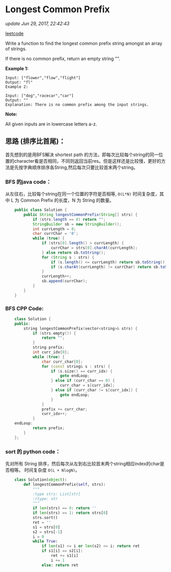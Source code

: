 # Longest Common Prefix

_update Jun 29, 2017, 22:42:43_

[leetcode](https://leetcode.com/problems/longest-common-prefix/#/solutions)

Write a function to find the longest common prefix string amongst an array of strings.

If there is no common prefix, return an empty string "".

**Example 1:**

```text
Input: ["flower","flow","flight"]
Output: "fl"
Example 2:

Input: ["dog","racecar","car"]
Output: ""
Explanation: There is no common prefix among the input strings.
```

**Note:**

All given inputs are in lowercase letters a-z.

## 思路 \(排序比首尾\)：

首先想到的是用BFS解决 shortest path 的方法，即每次比较每个string的同一位置的character看是否相同，不同则返回当前res。但是这样还是比较慢，更好的方法是先按字典顺序排序各String,然后每次只要比较首末两个string。

### BFS 的java code：

从左往右，比较每个string在同一个位置的字符是否相等, `O(L*N)` 时间复杂度，其中 L 为 Common Prefix 的长度，N 为 String 的数量。

```java
    public class Solution {
        public String longestCommonPrefix(String[] strs) {
            if (strs.length == 0) return "";
            StringBuilder sb = new StringBuilder();
            int currLength = 0;
            char currChar = '0';
            while (true) {
                if (strs[0].length() > currLength) {
                    currChar = strs[0].charAt(currLength);
                } else return sb.toString();
                for (String s : strs) {
                    if (s.length() <= currLength) return sb.toString();
                    if (s.charAt(currLength) != currChar) return sb.toString();
                }
                currLength++;
                sb.append(currChar);
            }
        }
    }
```

### BFS CPP Code:

```cpp
    class Solution {
    public:
        string longestCommonPrefix(vector<string>& strs) {
            if (strs.empty()) {
                return "";
            }
            string prefix;
            int curr_idx{0};
            while (true) {
                char curr_char{0};
                for (const string& s : strs) {
                    if (s.size() == curr_idx) {
                        goto endLoop;
                    } else if (curr_char == 0) {
                        curr_char = s[curr_idx];
                    } else if (curr_char != s[curr_idx]) {
                        goto endLoop;
                    }
                }
                prefix += curr_char;
                curr_idx++;
            }
    endLoop:
            return prefix;
        }
    };
```

### sort 的 python code：

先对所有 String 排序，然后每次从左到右比较首末两个string相应index的char是否相等。 时间复杂度 `O(L + NlogN)`。

```python
    class Solution(object):
        def longestCommonPrefix(self, strs):
            """
            :type strs: List[str]
            :rtype: str
            """
            if len(strs) == 0: return ''
            if len(strs) == 1: return strs[0]
            strs.sort()
            ret = ''
            s1 = strs[0]
            s2 = strs[-1]
            i = 0
            while True:
                if len(s1) <= i or len(s2) <= i: return ret
                if s1[i] == s2[i]:
                    ret += s1[i]
                    i += 1
                else: return ret
```


